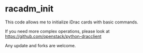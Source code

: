 # racadm_init

This code allows me to initialize iDrac cards with basic commands.

If you need more complex operations, please look at https://github.com/openstack/python-dracclient

Any update and forks are welcome.
